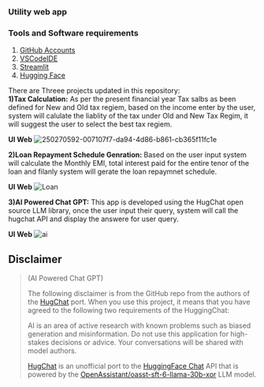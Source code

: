 ### Utility web app


### Tools and Software requirements

1. [GitHub Accounts](http://github.com)
2. [VSCodeIDE](http://code.visualstudio.com/)
3. [Streamlit](https://streamlit.io/)
4. [Hugging Face](https://huggingface.co/)

There are Threee projects updated in this repository:                                                                                                                  
**1)**Tax Calculation:**** As per the present financial year Tax salbs as been defined for New and Old tax regiem, based on the income enter by the user, system will 
calulate the liablity of the tax under Old and New Tax Regim, it will suggest the user to select the best tax regiem.                                                                                                                                                                                                                       

**UI Web**
![250270592-007107f7-da94-4d86-b861-cb365f11fc1e](https://github.com/Jagadeesha89/utilityweb/assets/119878086/eb0c53fa-3970-41ac-a7eb-a73e663e2cbd)

**2)**Loan Repayment Schedule Genration:**** Based on the user input system will calculate the Monthly EMI, total interest paid for the entire tenor of the loan and filanly system will gerate the loan repaymnet schedule.

**UI Web**
![Loan](https://github.com/Jagadeesha89/utilityweb/assets/119878086/7cf286ea-b7ad-4da7-96af-d3109674071d)

**3)**AI Powered Chat GPT:**** This app is developed using the HugChat open source LLM library, once the user input their query, system will call the hugchat API and display the answere for user query.

**UI Web**
![ai](https://github.com/Jagadeesha89/utilityweb/assets/119878086/4f22856d-f4b3-43f2-a383-b26a36fc7d57)

## Disclaimer
>(AI Powered Chat GPT)
>
>The following disclaimer is from the GitHub repo from the authors of the [HugChat](https://github.com/Soulter/hugging-chat-api) port.
> When you use this project, it means that you have agreed to the following two requirements of the HuggingChat:
>
> AI is an area of active research with known problems such as biased generation and misinformation. Do not use this application for high-stakes decisions or advice. Your conversations will be shared with model authors.
>
>[HugChat](https://github.com/Soulter/hugging-chat-api) is an unofficial port to the [HuggingFace Chat](https://huggingface.co/chat/) API that is powered by the [OpenAssistant/oasst-sft-6-llama-30b-xor](https://huggingface.co/OpenAssistant/oasst-sft-6-llama-30b-xor) LLM model.
